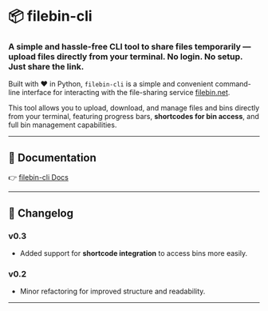 # 📦 filebin-cli

### A simple and hassle-free CLI tool to **share files temporarily** — upload files directly from your terminal. No login. No setup. Just share the link.

Built with ❤️ in Python, `filebin-cli` is a simple and convenient command-line interface for interacting with the file-sharing service [filebin.net](https://filebin.net).

This tool allows you to upload, download, and manage files and bins directly from your terminal, featuring progress bars, **shortcodes for bin access**, and full bin management capabilities.

---

## 📄 Documentation

👉 [filebin-cli Docs](https://github.com/mshirazkamran/filebin-api?tab=readme-ov-file#-filebin-cli)

---

## 📝 Changelog

### v0.3
- Added support for **shortcode integration** to access bins more easily.

### v0.2
- Minor refactoring for improved structure and readability.

---


